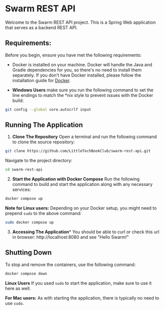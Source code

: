 # Swarm REST API

Welcome to the Swarm REST API project. This is a Spring Web application that serves as a backend REST API.

## Requirements:

Before you begin, ensure you have met the following requirements:

- Docker is installed on your machine. Docker will handle the Java and Gradle dependencies for you, so there's no need to install them separately. If you don't have Docker installed, please follow the installation guide for [Docker](https://docs.docker.com/get-docker/).

- **Windows Users** make sure you run the following command to set the line endings to match the *nix style to prevent issues with the Docker build:

```bash
git config --global core.autocrlf input
```

## Running The Application

1. **Clone The Repository** Open a terminal and run the following command to clone the source repository:

```bash
git clone https://github.com/LittleTechBookClub/swarm-rest-api.git

```

Navigate to the project directory:
```bash
cd swarm-rest-api
```

2. **Start the Application with Docker Compose** Run the following command to build and start the application along with any necessary services:
```bash
docker compose up
```

**Note for Linux users:** Depending on your Docker setup, you might need to prepend `sudo` to the above command:
```bash
sudo docker compose up
```

3. **Accessing The Application*** You should be able to curl or check this url in browser: http://localhost:8080
and see "Hello Swarm!"

## Shutting Down

To stop and remove the containers, use the following command:
```bash
docker compose down
```

**Linux Users** If you used `sudo` to start the application, make sure to use it here as well.

**For Mac users:** As with starting the application, there is typically no need to use `sudo`.

